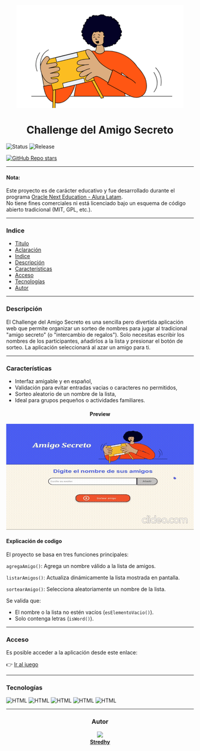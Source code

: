<center>

![amigo-secreto.png](assets/amigo-secreto.png)

# Challenge del Amigo Secreto 

</center>

![Status](https://img.shields.io/badge/Status-finished-green)
![Release](https://img.shields.io/badge/Release_Date-2025/07/30-c5e667?color=purple)

[![GitHub Repo stars](https://img.shields.io/github/stars/Stredhy/SecretFriendChallenge?style=social)](https://github.com/Stredhy/SecretFriendChallenge/stargazers)
___
#### Nota: 
Este proyecto es de carácter educativo y fue desarrollado durante el programa [Oracle Next Education - Alura Latam](https://www.aluracursos.com/empresas/one).  
No tiene fines comerciales ni está licenciado bajo un esquema de código abierto tradicional (MIT, GPL, etc.).
___

### Indice
- [Titulo](#challenge-del-amigo-secreto)
- [Aclaración](#nota)
- [Indice](#indice)
- [Descripción](#descripción)
- [Características](#características)
- [Acceso](#acceso)
- [Tecnologías](#tecnologías)
- [Autor](#autor)
___
### Descripción

El Challenge del Amigo Secreto es una sencilla pero divertida aplicación web que permite organizar un sorteo de nombres para jugar al tradicional "amigo secreto" (o "intercambio de regalos"). Solo necesitas escribir los nombres de los participantes, añadirlos a la lista y presionar el botón de sorteo. La aplicación seleccionará al azar un amigo para ti.
___
### Características
* Interfaz amigable y en español,
* Validación para evitar entradas vacias o caracteres no permitidos,
* Sorteo aleatorio de un nombre de la lista,
* Ideal para grupos pequeños o actividades familiares.

<center>

#### Preview

</center>

![Preview](assets/example.gif)

#### Explicación de codigo

El proyecto se basa en tres funciones principales:

`agregaAmigo()`: Agrega un nombre válido a la lista de amigos.

`listarAmigos()`: Actualiza dinámicamente la lista mostrada en pantalla.

`sortearAmigo()`: Selecciona aleatoriamente un nombre de la lista.

Se valida que:
- El nombre o la lista no estén vacíos (`esElementoVacio()`).
- Solo contenga letras (`isWord()`).
___
### Acceso
Es posible acceder a la aplicación desde este enlace:

👉 [Ir al juego](https://stredhy.github.io/SecretNumberChallenge/)
___
### Tecnologías
![HTML](https://img.shields.io/badge/HTML-black?logo=html5)
![HTML](https://img.shields.io/badge/JavaScript-black?logo=javascript)
![HTML](https://img.shields.io/badge/CSS-black?logo=css&logoColor=blue)
![HTML](https://img.shields.io/badge/Google_Apis-black?logo=google)
![HTML](https://img.shields.io/badge/Gstatic-black?logo=google)
___

<center>

### Autor

[<img src="https://github.com/Stredhy.png" width="50"/>](https://github.com/Stredhy)  
[**Stredhy**](https://github.com/Stredhy)  

</center>
